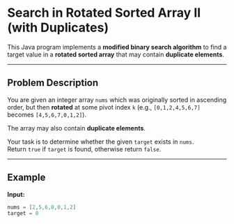 # Search in Rotated Sorted Array II (with Duplicates)

This Java program implements a **modified binary search algorithm** to find a target value in a **rotated sorted array** that may contain **duplicate elements**.

---

## Problem Description

You are given an integer array `nums` which was originally sorted in ascending order, but then **rotated** at some pivot index `k` (e.g., `[0,1,2,4,5,6,7]` becomes `[4,5,6,7,0,1,2]`).

The array may also contain **duplicate elements**.

Your task is to determine whether the given `target` exists in `nums`.  
Return `true` if `target` is found, otherwise return `false`.

---

## Example

**Input:**
```java
nums = [2,5,6,0,0,1,2]
target = 0

